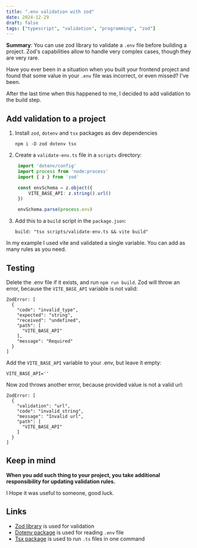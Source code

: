 ```yaml
---
title: ".env validation with zod"
date: 2024-12-29
draft: false
tags: ["typescript", "validation", "programming", "zod"]
---
```


**Summary**: You can use zod library to validate a `.env` file before building a
project. Zod's capabilities allow to handle very complex cases, though they are
very rare.

<!--more-->

Have you ever been in a situation when you built your frontend project and found
that some value in your `.env` file was incorrect, or even missed? I've been.

After the last time when this happened to me, I decided to add validation to the
build step.

## Add validation to a project

1. Install `zod`, `dotenv` and `tsx` packages as dev dependencies
   ```
   npm i -D zod dotenv tsx
   ```
2. Create a `validate-env.ts` file in a `scripts` directory:
   ```ts
    import 'dotenv/config'
    import process from 'node:process'
    import { z } from 'zod'

    const envSchema = z.object({
        VITE_BASE_API: z.string().url()
    })

    envSchema.parse(process.env)
   ```
3. Add this to a `build` script  in the `package.json`:
   ```
   build: "tsx scripts/validate-env.ts && vite build"
   ```

In my example I used vite and validated a single variable. You can add as many
rules as you need.

## Testing

Delete the .env file if it exists, and run `npm run build`. Zod will throw
an error, because the `VITE_BASE_API` variable is not valid:

```
ZodError: [
  {
    "code": "invalid_type",
    "expected": "string",
    "received": "undefined",
    "path": [
      "VITE_BASE_API"
    ],
    "message": "Required"
  }
]
```

Add the `VITE_BASE_API` variable to your .env, but leave it empty:

```
VITE_BASE_API=''
```

Now zod throws another error, because provided value is not a valid url:

```
ZodError: [
  {
    "validation": "url",
    "code": "invalid_string",
    "message": "Invalid url",
    "path": [
      "VITE_BASE_API"
    ]
  }
]
```

## Keep in mind

**When you add such thing to your project, you take additional responsibility
for updating validation rules.**

I Hope it was useful to someone, good luck.

## Links

- [Zod library](https://zod.dev) is used for validation
- [Dotenv package](https://www.npmjs.com/package/dotenv) is used for reading
  `.env` file
- [Tsx package](https://tsx.is/) is used to run `.ts` files in one command
